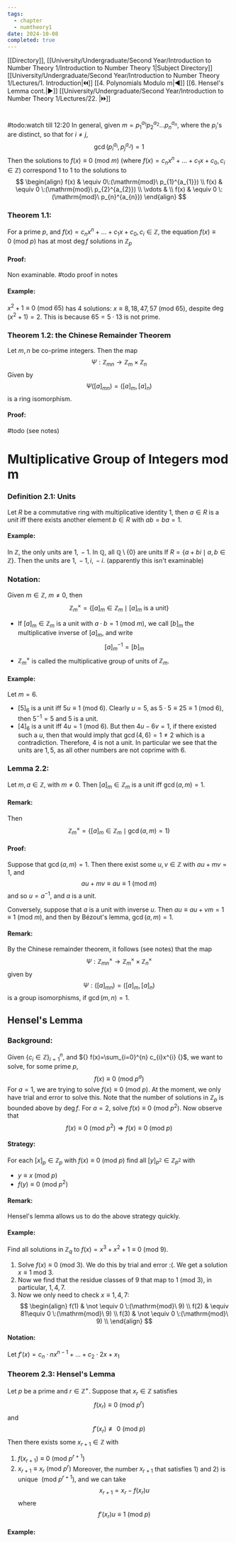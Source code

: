 ```yaml
---
tags:
  - chapter
  - numtheory1
date: 2024-10-08
completed: true
---
```

[[Directory]], [[University/Undergraduate/Second Year/Introduction to Number Theory 1/Introduction to Number Theory 1|Subject Directory]]
[[University/Undergraduate/Second Year/Introduction to Number Theory 1/Lectures/1. Introduction|🞀🞀]] [[4. Polynomials Modulo m|◀]] [[6. Hensel's Lemma cont.|▶]] [[University/Undergraduate/Second Year/Introduction to Number Theory 1/Lectures/22. |🞂🞂]]
# 
## 
### 
#todo:watch till 12:20
In general, given ${} m=p_{1}^{a_{1}} p_{2}^{a_{2}}\dots p_{n}^{a_{n}} {}$, where the ${} p_{i} {}$'s are distinct, so that for $i\neq j$, 
$$
\gcd(p_{i}^{a_{i}},\, p_{j}^{a_{J}})=1
$$
Then the solutions to ${} f(x)\equiv 0\:(\mathrm{mod}\  m)  {}$ (where ${} f(x)=c_{n}x^{n}+\dots +c_{1} x+c_{0},\, c_{i} \in \mathbb{Z} {}$) correspond 1 to 1 to the solutions to
$$
\begin{align}
f(x) & \equiv 0\:(\mathrm{mod}\  p_{1}^{a_{1}}) \\
f(x) & \equiv 0 \:(\mathrm{mod}\  p_{2}^{a_{2}})  \\
\vdots  &  \\
f(x) & \equiv 0 \:(\mathrm{mod}\  p_{n}^{a_{n}})  
\end{align}
$$
### Theorem 1.1:
For a prime $p {}$, and  ${} f(x)=c_{n}x^{n}+\dots +c_{1} x+c_{0},\, c_{i} \in \mathbb{Z}$, the equation ${} f(x)\equiv 0 \:(\mathrm{mod}\  p)  {}$ has at most ${} \deg f {}$ solutions in ${} \mathbb{Z}_{p} {}$
#### Proof:
Non examinable. #todo proof in notes
#### Example:
${} x^{2}+1 \equiv 0\:(\mathrm{mod}\  65)  {}$ has $4$ solutions: ${} x\equiv 8,\, 18,\, 47,\, 57 \:(\mathrm{mod}\  65)  {}$, despite ${} \deg (x^{2}+1)=2 {}$. This is because ${} 65=5\cdot 13 {}$ is not prime. 
### Theorem 1.2: the Chinese Remainder Theorem
Let ${} m,\, n {}$ be co-prime integers. Then the map 
$$
\Psi: \mathbb{Z}_{mn} \to{} \mathbb{Z}_{m} \times  \mathbb{Z}_{n}
$$
Given by 
$$
\Psi([a]_{mn})=([a]_{m},\, [a]_{n})
$$
is a ring isomorphism.
#### Proof:
#todo 
(see notes) 
# Multiplicative Group of Integers mod m
### Definition 2.1: Units
Let $R {}$ be a commutative ring with multiplicative identity ${} 1 {}$, then ${} a \in R {}$ is a *unit* iff there exists another element ${} b \in R {}$ with ${} ab=ba=1 {}$.
#### Example:
In $\mathbb{Z}$, the only units are ${} 1,\, -1 {}$.
In $\mathbb{Q} {}$, all $\mathbb{Q} \setminus \{  0\} {}$ are units
If ${} R=\{ a+bi \mid  a,\, b \in \mathbb{Z} \} {}$. Then the units are ${} 1,\, -1,\, i,\, -i {}$. (apparently this isn't examinable)
### Notation:
Given ${} m \in \mathbb{Z} {}$, $m\neq 0$, then
$$
\mathbb{Z}_{m}^{\times }=\{ [a]_{m} \in \mathbb{Z}_{m} \mid  [a]_{m} \text{ is a unit} \}
$$
- If ${} [a]_{m} \in \mathbb{Z}_{m} {}$ is a unit with ${} a \cdot b=1 \:(\mathrm{mod}\  m) {}$, we call ${} [b]_{m} {}$ the multiplicative inverse of ${} [a]_{m} {}$, and write
$$
[a]_{m} ^{-1}=[b]_{m}
$$
- ${} \mathbb{Z}_{m}^{\times } {}$ is called the multiplicative group of units of ${} \mathbb{Z}_{m}$. 
#### Example:
Let ${} m=6 {}$. 
- ${} [5]_{6} {}$ is a unit iff ${} 5u\equiv 1 \:(\mathrm{mod}\  6)  {}$. Clearly ${} u=5 {}$, as ${} 5\cdot 5\equiv 25\equiv 1 \:(\mathrm{mod}\  6)  {}$, then ${} 5^{-1}=5 {}$ and $5$ is a unit.
- ${} [4]_{6} {}$ is a unit iff ${} 4u=1 \:(\mathrm{mod}\  6)  {}$. But then ${} 4u-6v=1 {}$, if there existed such a $u$, then that would imply that ${} \gcd(4,\, 6)=1\neq 2 {}$ which is a contradiction. Therefore, $4$ is not a unit. 
In particular we see that the units are ${} 1,\, 5 {}$, as all other numbers are not coprime with $6$. 
### Lemma 2.2:
Let ${} m,\, a \in \mathbb{Z} {}$, with $m\neq 0$. Then ${} [a]_{m} \in \mathbb{Z}_{m} {}$ is a unit iff ${} \gcd(a,\, m)=1 {}$.
#### Remark:
Then 
$$
\mathbb{Z}_{m}^{\times }=\{ [a]_{m} \in \mathbb{Z}_{m} \mid \gcd(a,\, m)=1 \}
$$
#### Proof:
Suppose that ${} \gcd(a,\, m)=1 {}$. Then there exist some ${} u,\, v \in \mathbb{Z} {}$ with ${} au+mv=1 {}$, and
$$
au+mv\equiv au\equiv 1 \:(\mathrm{mod}\  m) 
$$
and so ${} u=a^{-1} {}$, and $a$ is a unit. 

Conversely, suppose that $a$ is a unit with inverse $u$. Then ${} au\equiv au+vm=1\equiv 1 \:(\mathrm{mod}\  m)  {}$, and then by Bézout's lemma, ${} \gcd(a,\, m)=1 {}$.
#### Remark:
By the Chinese remainder theorem, it follows (see notes) that the map
$$
\Psi : \mathbb{Z}_{mn}^{\times }\to{}\mathbb{Z}_{m}^{\times } \times  \mathbb{Z}_{n}^{\times }
$$
given by
$$
\Psi:([a]_{mn})=([a]_{m},\, [a]_{n})
$$
is a group isomorphisms, if ${} \gcd(m,\, n)=1 {}$. 
## Hensel's Lemma
### Background:
Given ${} \{ c_{i} \in \mathbb{Z} \}_{i=1}^{n} {}$, and ${} f(x)=\sum_{i=0}^{n} c_{i}x^{i} {}$, we want to solve, for some prime $p {}$,
$$
f(x)\equiv 0 \:(\mathrm{mod}\  p^{a}) 
$$
For ${} a=1 {}$, we are trying to solve ${} f(x)\equiv 0 \:(\mathrm{mod}\  p)  {}$. At the moment, we only have trial and error to solve this. Note that the number of solutions in ${} \mathbb{Z}_{p}$ is bounded above by ${} \deg f {}$. For ${} a=2 {}$, solve ${} f(x)\equiv 0\:(\mathrm{mod}\  p^{2})  {}$. Now observe that 
$$
f(x)\equiv 0 \:(\mathrm{mod}\  p^{2}) \Rightarrow f(x)\equiv 0 \:(\mathrm{mod}\  p) 
$$

#### Strategy:
For each ${} [x]_{p} \in \mathbb{Z}_{p} {}$ with ${} f(x)\equiv 0 \:(\mathrm{mod}\  p)  {}$ find all ${} [y]_{p^{2}} \in \mathbb{Z}_{p^{2}} {}$ with
- ${} y\equiv x \:(\mathrm{mod}\  p)  {}$
- ${} f(y)\equiv 0 \:(\mathrm{mod}\  p^{2})  {}$
#### Remark:
Hensel's lemma allows us to do the above strategy quickly. 
#### Example:
Find all solutions in ${} \mathbb{Z}_{q} {}$ to ${} f(x)=x^{3}+x^{2}+1\equiv 0 \:(\mathrm{mod}\  9)  {}$. 
1. Solve ${} f(x)\equiv 0 \:(\mathrm{mod}\  3)  {}$. We do this by trial and error :(. We get a solution ${} x\equiv 1 {}$ mod $3$. 
2. Now we find that the residue classes of $9$ that map to ${} 1 \:(\mathrm{mod}\  3)  {}$, in particular, ${} 1,\, 4,\, 7 {}$. 
3. Now we only need to check ${} x\equiv 1,\, 4,\, 7 {}$:
$$
\begin{align}
f(1) & \not  \equiv 0 \:(\mathrm{mod}\  9)  \\
f(2) & \equiv 81\equiv 0 \:(\mathrm{mod}\  9)   \\
f(3) & \not \equiv 0 \:(\mathrm{mod}\  9)  \\
\end{align}
$$
#### Notation:
Let ${} f'(x)=c_{n} \cdot n x^{n-1}+\dots+c_{2} \cdot 2x+x_{1} {}$
### Theorem 2.3: Hensel's Lemma
Let $p$ be a prime and ${} r \in \mathbb{Z}^{+} {}$. Suppose that ${} x_{r} \in \mathbb{Z} {}$ satisfies
$$
f(x_{r})\equiv 0 \:(\mathrm{mod}\  p^{r}) 
$$
and 
$$
f'(x_{r}) \not\equiv0 \:(\mathrm{mod}\  p) 
$$
Then there exists some ${} x_{r+1} \in \mathbb{Z} {}$ with 
1) ${} f(x_{r+1})\equiv 0 \:(\mathrm{mod}\  p^{r+1})  {}$
2) ${} x_{r+1}\equiv x_{r} \:(\mathrm{mod}\  p^{r})  {}$
Moreover, the number ${} x_{r+1} {}$ that satisfies 1) and 2) is unique ${} \:(\mathrm{mod}\  p^{r+1})  {}$, and we can take
$$
x_{r+1}=x_{r}-f(x_{r})u
$$
where
$$
f'(x_{r})u\equiv 1\:(\mathrm{mod}\  p) 
$$
#### Example: